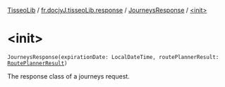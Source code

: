 [TisseoLib](../../index.md) / [fr.docjyJ.tisseoLib.response](../index.md) / [JourneysResponse](index.md) / [&lt;init&gt;](./-init-.md)

# &lt;init&gt;

`JourneysResponse(expirationDate: LocalDateTime, routePlannerResult: `[`RoutePlannerResult`](../../fr.docjy-j.tisseo-lib.model.journey/-route-planner-result/index.md)`)`

The response class of a journeys request.

